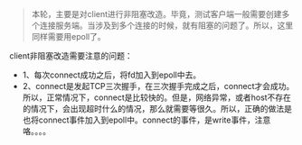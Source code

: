 >本轮，主要是对client进行非阻塞改造。毕竟，测试客户端一般需要创建多个连接服务端。当涉及到多个连接的时候，就有阻塞的问题了。所以，这里同样需要用epoll了。

client非阻塞改造需要注意的问题：
- 1、每次connect成功之后，将fd加入到epoll中去。
- 2、connect是发起TCP三次握手，在三次握手完成之后，connect才会成功。所以，正常情况下，connect是比较快的。但是，网络异常，或者host不存在的情况下，会出现超时什么的情况，那么就需要等很久。所以，正确的做法是也将connect事件加入到epoll中。connect的事件，是write事件，注意咯。。。。
